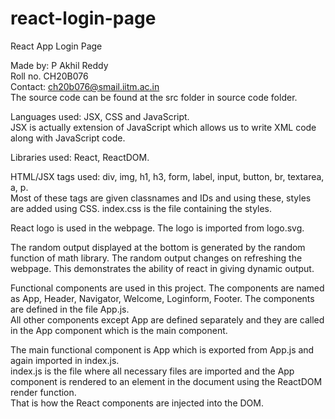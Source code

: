 # react-login-page

React App Login Page  

Made by: P Akhil Reddy  
Roll no. CH20B076  
Contact: ch20b076@smail.iitm.ac.in  
The source code can be found at the src folder in source code folder.  

Languages used: JSX, CSS and JavaScript.  
JSX is actually extension of JavaScript which allows us to write XML code along with JavaScript code.  

Libraries used: React, ReactDOM.  

HTML/JSX tags used: div, img, h1, h3, form, label, input, button, br, textarea, a, p.  
Most of these tags are given classnames and IDs and using these, styles are added using CSS. index.css is the file containing the styles.  

React logo is used in the webpage. The logo is imported from logo.svg.  

The random output displayed at the bottom is generated by the random function of math library. The random output changes on refreshing the webpage.
This demonstrates the ability of react in giving dynamic output.  

Functional components are used in this project. The components are named as App, Header, Navigator, Welcome, Loginform, Footer. The components are defined in the file App.js.  
All other components except App are defined separately and they are called in the App component which is the main component.  

The main functional component is App which is exported from App.js and again imported in index.js.  
index.js is the file where all necessary files are imported and the App component is rendered to an element in the document using the ReactDOM render function.  
That is how the React components are injected into the DOM.  
